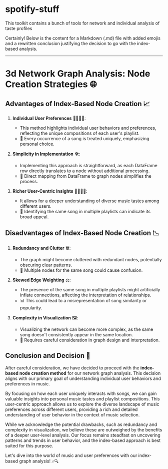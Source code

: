 # spotify-stuff
This toolkit contains a bunch of tools for network and individual analysis of taste profiles


Certainly! Below is the content for a Markdown (.md) file with added emojis and a rewritten conclusion justifying the decision to go with the index-based analysis.

---

# 3d Network Graph Analysis: Node Creation Strategies 🌐

## Advantages of Index-Based Node Creation 📈

1. **Individual User Preferences** 🧍‍♂️🧍‍♀️: 
   - This method highlights individual user behaviors and preferences, reflecting the unique compositions of each user's playlist.
   - 🎵 Every occurrence of a song is treated uniquely, emphasizing personal choice.

2. **Simplicity in Implementation** 🛠️:
   - Implementing this approach is straightforward, as each DataFrame row directly translates to a node without additional processing.
   - 🔄 Direct mapping from DataFrame to graph nodes simplifies the process.

3. **Richer User-Centric Insights** 🕵️‍♂️🕵️‍♀️:
   - It allows for a deeper understanding of diverse music tastes among different users.
   - 🌟 Identifying the same song in multiple playlists can indicate its broad appeal.

## Disadvantages of Index-Based Node Creation 📉

1. **Redundancy and Clutter** 🗑️:
   - The graph might become cluttered with redundant nodes, potentially obscuring clear patterns.
   - 🔁 Multiple nodes for the same song could cause confusion.

2. **Skewed Edge Weighting** ⚖️:
   - The presence of the same song in multiple playlists might artificially inflate connections, affecting the interpretation of relationships.
   - 📊 This could lead to a misrepresentation of song similarity or popularity.

3. **Complexity in Visualization** 🖼️:
   - Visualizing the network can become more complex, as the same song doesn't consistently appear in the same location.
   - 🎨 Requires careful consideration in graph design and interpretation.

## Conclusion and Decision 🎉

After careful consideration, we have decided to proceed with the **index-based node creation method** for our network graph analysis. This decision aligns with our primary goal of understanding individual user behaviors and preferences in music. 

By focusing on how each user uniquely interacts with songs, we can gain valuable insights into personal music tastes and playlist compositions. This user-centric approach allows us to explore the diverse landscape of music preferences across different users, providing a rich and detailed understanding of user behavior in the context of music selection.

While we acknowledge the potential drawbacks, such as redundancy and complexity in visualization, we believe these are outweighed by the benefits of a deeper user-level analysis. Our focus remains steadfast on uncovering patterns and trends in user behavior, and the index-based approach is best suited for this purpose.

Let's dive into the world of music and user preferences with our index-based graph analysis! 🎶🔍